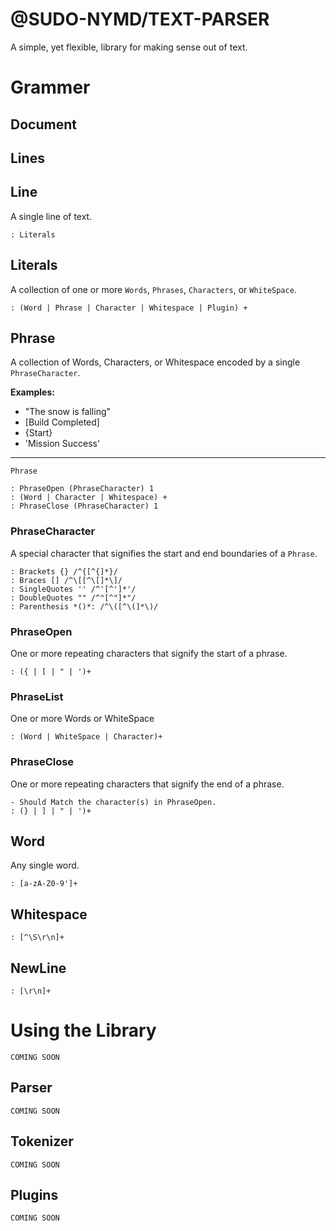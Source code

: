 # @SUDO-NYMD/TEXT-PARSER

A simple, yet flexible, library for making sense out of text.

# Grammer

## Document

## Lines


## Line

A single line of text.

    : Literals

## Literals

A collection of one or more ```Words```, ```Phrases```, ```Characters```, or ```WhiteSpace```.

    : (Word | Phrase | Character | Whitespace | Plugin) +

## Phrase

A collection of Words, Characters, or Whitespace encoded by a single ```PhraseCharacter```.

**Examples:**

* "The snow is falling"
* [Build Completed]
* {Start}
* 'Mission Success'

    
---
```Phrase```

    : PhraseOpen (PhraseCharacter) 1
    : (Word | Character | Whitespace) +
    : PhraseClose (PhraseCharacter) 1

### PhraseCharacter

A special character that signifies the start and end boundaries of a ```Phrase```.

    : Brackets {} /^{[^{]*}/
    : Braces [] /^\[[^\[]*\]/
    : SingleQuotes '' /^'[^']*'/
    : DoubleQuotes "" /^"[^"]*"/
    : Parenthesis *()*: /^\([^\(]*\)/

### PhraseOpen
    
One or more repeating characters that signify the start of a phrase.

    : ({ | [ | " | ')+

### PhraseList

One or more Words or WhiteSpace
    
    : (Word | WhiteSpace | Character)+

### PhraseClose

One or more repeating characters that signify the end of a phrase.

    - Should Match the character(s) in PhraseOpen.
    : (} | ] | " | ')+

## Word

Any single word.

    : [a-zA-Z0-9']+

## Whitespace

    : [^\S\r\n]+

## NewLine
    : [\r\n]+

# Using the Library

```COMING SOON```

## Parser

```COMING SOON```

## Tokenizer

```COMING SOON```

## Plugins

```COMING SOON```
